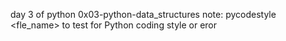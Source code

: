 day 3 of python
0x03-python-data_structures
note: pycodestyle <fle_name> to test for Python coding style or eror
